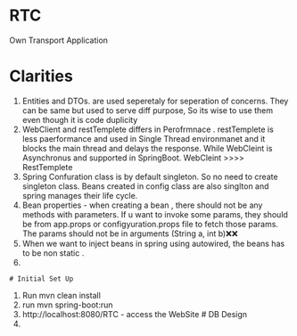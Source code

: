 # RTC
 Own Transport Application

 # Clarities
1) Entities and DTOs. are used seperetaly for seperation of concerns. They can be same but used to serve diff purpose, So its wise to use them even though it is code duplicity
2) WebClient and restTemplete differs in Perofrmnace . restTemplete is less paerformance and used in Single Thread environmanet and it blocks the main thread and delays the response. While WebCleint is Asynchronus and supported in SpringBoot. WebCleint >>>> RestTemplete
3) Spring Confuration class is by default singleton. So no need to create  singleton class. Beans created in  config class are also singlton and spring manages their life cycle.
4) Bean properties - when creating a bean , there should not be any methods with parameters. If u want to invoke some params, they should be from app.props or configyuration.props file to fetch those params. The params should not be in arguments (String a, int b)❌❌
5) When we want to inject beans in spring using autowired, the beans has to be non static .
6) 


    # Initial Set Up
  1) Run mvn clean install
  2) run mvn spring-boot:run
  3) http://localhost:8080/RTC - access the WebSite
    # DB Design
  1) 
